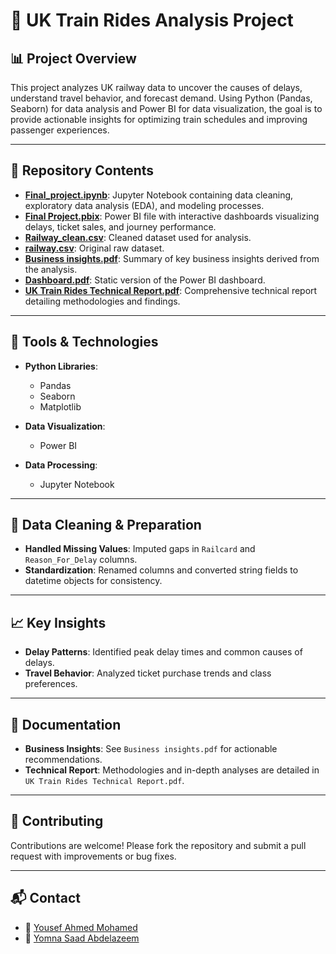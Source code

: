 # 🚆 UK Train Rides Analysis Project

## 📊 Project Overview

This project analyzes UK railway data to uncover the causes of delays, understand travel behavior, and forecast demand. Using Python (Pandas, Seaborn) for data analysis and Power BI for data visualization, the goal is to provide actionable insights for optimizing train schedules and improving passenger experiences.

---

## 📁 Repository Contents

* [**Final\_project.ipynb**](https://github.com/yousefahmed06/Final_Project_F/blob/main/Final_project.ipynb): Jupyter Notebook containing data cleaning, exploratory data analysis (EDA), and modeling processes.
* [**Final Project.pbix**](https://github.com/yousefahmed06/Final_Project_F/blob/main/Final%20Project.pbix): Power BI file with interactive dashboards visualizing delays, ticket sales, and journey performance.
* [**Railway\_clean.csv**](https://github.com/yousefahmed06/Final_Project_F/blob/main/Railway_clean.csv): Cleaned dataset used for analysis.
* [**railway.csv**](https://github.com/yousefahmed06/Final_Project_F/blob/main/railway.csv): Original raw dataset.
* [**Business insights.pdf**](https://github.com/yousefahmed06/Final_Project_F/blob/main/Business%20insights.pdf): Summary of key business insights derived from the analysis.
* [**Dashboard.pdf**](https://github.com/yousefahmed06/Final_Project_F/blob/main/Dashboard.pdf): Static version of the Power BI dashboard.
* [**UK Train Rides Technical Report.pdf**](https://github.com/yousefahmed06/Final_Project_F/blob/main/UK%20Train%20Rides%20Technical%20Report.pdf): Comprehensive technical report detailing methodologies and findings.

---

## 🧰 Tools & Technologies

* **Python Libraries**:

  * Pandas
  * Seaborn
  * Matplotlib
* **Data Visualization**:

  * Power BI
* **Data Processing**:

  * Jupyter Notebook

---

## 🧹 Data Cleaning & Preparation

* **Handled Missing Values**: Imputed gaps in `Railcard` and `Reason_For_Delay` columns.
* **Standardization**: Renamed columns and converted string fields to datetime objects for consistency.

---

## 📈 Key Insights

* **Delay Patterns**: Identified peak delay times and common causes of delays.
* **Travel Behavior**: Analyzed ticket purchase trends and class preferences.

---

## 📄 Documentation

* **Business Insights**: See `Business insights.pdf` for actionable recommendations.
* **Technical Report**: Methodologies and in-depth analyses are detailed in `UK Train Rides Technical Report.pdf`.

---

## 🤝 Contributing

Contributions are welcome! Please fork the repository and submit a pull request with improvements or bug fixes.

---

## 📬 Contact

* 📧 [Yousef Ahmed Mohamed](mailto:yousefintelegent@gmail.com)
* 📧 [Yomna Saad Abdelazeem](mailto:yousefintelegent@gmail.com)

